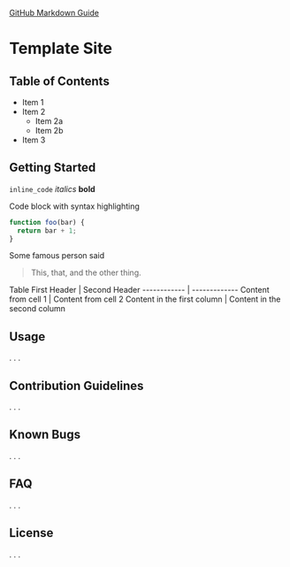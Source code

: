 
[GitHub Markdown Guide]( https://guides.github.com/features/mastering-markdown/ )

# Template Site

## Table of Contents
* Item 1
* Item 2
  * Item 2a
  * Item 2b
* Item 3


## Getting Started

`inline_code`
_italics_
**bold**

Code block with syntax highlighting
```javascript
function foo(bar) {
  return bar + 1;
}
```

Some famous person said
> This, that, and the other thing.

Table
First Header | Second Header
------------ | -------------
Content from cell 1 | Content from cell 2
Content in the first column | Content in the second column


## Usage
. . .


## Contribution Guidelines
. . .


## Known Bugs
. . .


## FAQ
. . .


## License
. . .



